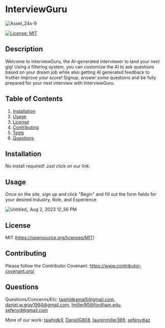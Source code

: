 # InterviewGuru

![Asset_24x-9](https://github.com/DanielG808/InterviewGuru/assets/113553249/0a1124ef-7bdc-4395-b0b9-87b880f29372)


  [![License: MIT](https://img.shields.io/badge/License-MIT-yellow.svg)](https://opensource.org/licenses/MIT)

  ## Description
  Welcome to InterviewGuru, the AI-generated interviewer to land your next gig! Using a filtering system, you can customize the AI to ask questions based on your dream job while also getting AI generated feedback to fruther improve your score! Signup, answer some questions and be fully prepared for your next interview with InterviewGuru.

  ## Table of Contents
  1. [Installation](#installation)
  2. [Usage](#usage)
  3. [License](#license)
  4. [Contributing](#contributing)
  5. [Tests](#tests)
  6. [Questions](#questions)

  ## Installation
  No install required! Just click on our link: 

  ## Usage
  Once on the site, sign up and click "Begin" and fill out the form fields for your desired Industry, Role, and Experience

  ![Untitled_ Aug 2, 2023 12_56 PM](https://github.com/sefenydiaz/InterviewGuru/assets/113553249/67adc20c-a3db-4cbc-9128-5c8d071781d8)


  ## License 
  MIT
  (https://opensource.org/licenses/MIT)

  ## Contributing
  Please follow the Contributor Covenant: https://www.contributor-covenant.org/



 ## Questions
  Questions/Concerns/Etc: [tawhidkamal5@gmail.com](mailto:tawhidkamal5@gmail.com), [daniel.w.gray1994@gmail.com](mailto:daniel.w.gray1994@gmail.com), [lmiller90@fordham.edu](mailto:lmiller90@fordham.edu), [sefenyd@gmail.com](mailto:sefenyd@gmail.com)

  More of our work: [tawhidk9](https://www.github.com/tawhidk9), [DanielG808](https://www.github.com/DanielG808), [laurenmiller389](https://www.github.com/laurenmiller389), [sefenydiaz](https://www.github.com/sefenydiaz)
